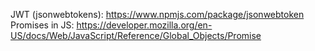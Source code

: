 JWT (jsonwebtokens): https://www.npmjs.com/package/jsonwebtoken
Promises in JS: https://developer.mozilla.org/en-US/docs/Web/JavaScript/Reference/Global_Objects/Promise
